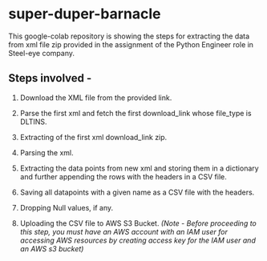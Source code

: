 # super-duper-barnacle
This google-colab repository is showing the steps for extracting the data from xml file zip provided in the assignment of the Python Engineer role in Steel-eye company.


## Steps involved -

1. Download the XML file from the provided link.

2. Parse the first xml and fetch the first download_link whose file_type is DLTINS.

3. Extracting of the first xml download_link zip.

4. Parsing the xml.

5. Extracting the data points from new xml and storing them in a dictionary and further appending the rows with the headers in a CSV file.

6. Saving all datapoints with a given name as a CSV file with the headers.

7. Dropping Null values, if any.

8. Uploading the CSV file to AWS S3 Bucket.
*(Note - Before proceeding to this step, you must have an AWS account with an IAM user for accessing AWS resources by creating access key for the IAM user and an AWS s3 bucket)*
